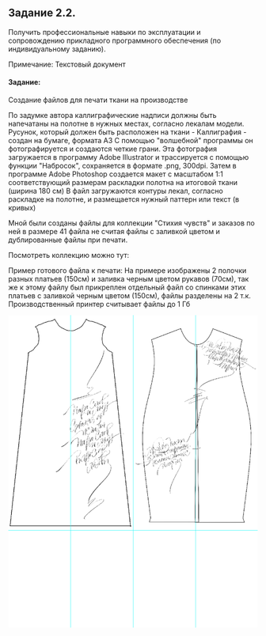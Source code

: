 ## Задание 2.2.
Получить профессиональные навыки по эксплуатации и сопровождению прикладного программного обеспечения (по индивидуальному заданию).

Примечание: Текстовый документ

#### Задание: 
Создание файлов для печати ткани на производстве 

По задумке автора каллиграфические надписи должны быть напечатаны на полотне в нужных местах, согласно лекалам модели.
Русунок, который должен быть расположен на ткани - Каллиграфия - создан на бумаге, формата А3
С помощью "волшебной" программы он фотографируется и создаются четкие грани.
Эта фотография загружается в программу Adobe Illustrator и трассируется с помощью функции "Набросок", сохраняется в формате .png, 300dpi.
Затем в программе Adobe Photoshop создается макет с масштабом 1:1 соответствующий размерам раскладки полотна на итоговой ткани (ширина 180 см) 
В файл загружаются контуры лекал, согласно раскладке на полотне, и размещается нужный паттерн или текст (в кривых)

Мной были созданы файлы для коллекции "Стихия чувств" и заказов по ней 
в размере 41 файла не считая файлы с заливкой цветом и дублированные файлы при печати.

Посмотреть коллекцию можно тут: [](https://drive.google.com/file/d/1_KmULKcMEGYDoG700RElFnknXHUa6obz/view "Ссылка на каталог")

Пример готового файла к печати: 
На примере изображены 2 полочки разных платьев (150см) и заливка черным цветом рукавов (70см), так же к этому файлу был прикреплен отдельный файл со спинками этих платьев с заливкой черным цветом (150см), файлы разделены на 2 т.к. Производственный принтер считывает файлы до 1 Гб

![](https://github.com/Bolzuka/technological_practice/blob/master/2.2/1.png)

